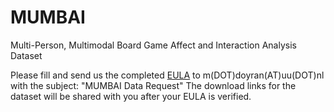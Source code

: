 # MUMBAI
Multi-Person, Multimodal Board Game Affect and Interaction Analysis Dataset

Please fill and send us the completed [EULA](https://github.com/dmetehan/Video2Report/blob/master/EULA%20MUMBAI.docx) to m(DOT)doyran(AT)uu(DOT)nl with the subject: "MUMBAI Data Request"
The download links for the dataset will be shared with you after your EULA is verified.

